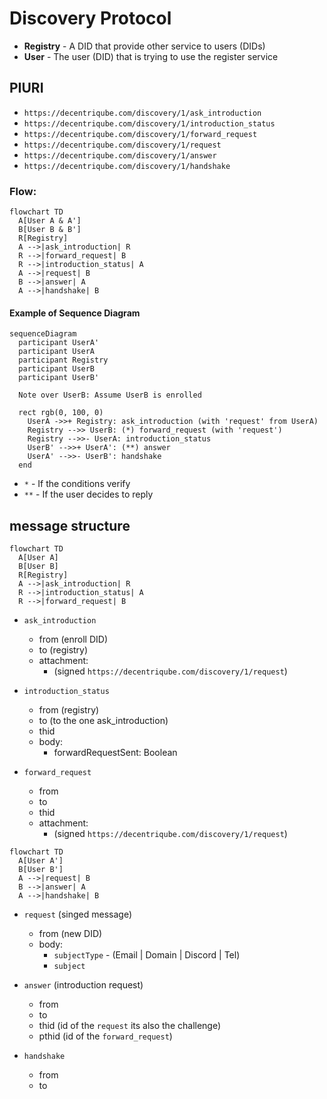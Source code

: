 # Discovery Protocol


- **Registry** - A DID that provide other service to users (DIDs)
- **User** - The user (DID) that is trying to use the register service

## PIURI

- `https://decentriqube.com/discovery/1/ask_introduction`
- `https://decentriqube.com/discovery/1/introduction_status`
- `https://decentriqube.com/discovery/1/forward_request`
- `https://decentriqube.com/discovery/1/request`
- `https://decentriqube.com/discovery/1/answer`
- `https://decentriqube.com/discovery/1/handshake`


### Flow:

```mermaid
flowchart TD
  A[User A & A']
  B[User B & B']
  R[Registry]
  A -->|ask_introduction| R
  R -->|forward_request| B
  R -->|introduction_status| A
  A -->|request| B
  B -->|answer| A
  A -->|handshake| B
```

#### Example of Sequence Diagram

```mermaid
sequenceDiagram
  participant UserA'
  participant UserA
  participant Registry
  participant UserB
  participant UserB'

  Note over UserB: Assume UserB is enrolled

  rect rgb(0, 100, 0)
    UserA ->>+ Registry: ask_introduction (with 'request' from UserA)
    Registry -->> UserB: (*) forward_request (with 'request')
    Registry -->>- UserA: introduction_status
    UserB' -->>+ UserA': (**) answer
    UserA' -->>- UserB': handshake
  end
```
- `*` - If the conditions verify
- `**` - If the user decides to reply

## message structure

```mermaid
flowchart TD
  A[User A]
  B[User B]
  R[Registry]
  A -->|ask_introduction| R
  R -->|introduction_status| A
  R -->|forward_request| B
```

- `ask_introduction`
  - from (enroll DID)
  - to (registry)
  - attachment:
    - (signed `https://decentriqube.com/discovery/1/request`)

- `introduction_status`
  - from (registry)
  - to (to the one ask_introduction)
  - thid
  - body:
    - forwardRequestSent: Boolean

- `forward_request`
  - from
  - to
  - thid
  - attachment:
    - (signed `https://decentriqube.com/discovery/1/request`)


```mermaid
flowchart TD
  A[User A']
  B[User B']
  A -->|request| B
  B -->|answer| A
  A -->|handshake| B
```

- `request` (singed message)
  - from (new DID)
  - body:
    - `subjectType` - (Email | Domain | Discord | Tel)
    - `subject`

- `answer` (introduction request)
  - from
  - to
  - thid (id of the `request` its also the challenge)
  - pthid (id of the `forward_request`)


- `handshake`
  - from
  - to